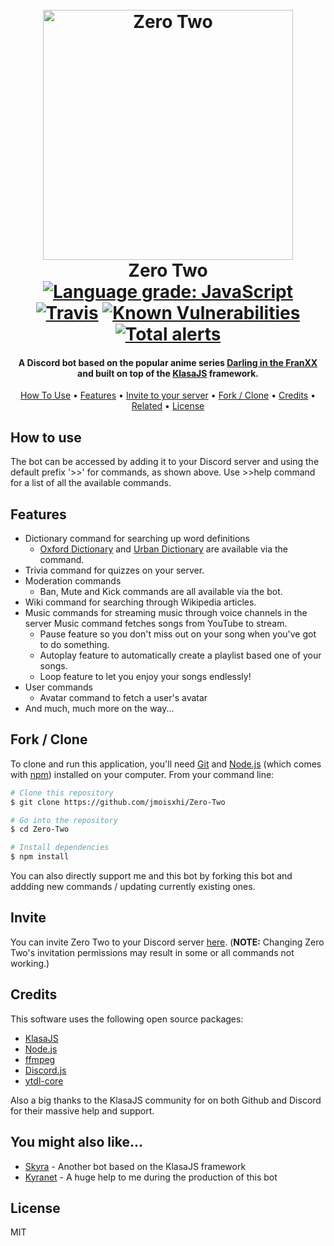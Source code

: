 <h1 align="center">
  <br>
  <a>
    <img src="https://vignette.wikia.nocookie.net/darling-in-the-franxx/images/4/47/Zero_Two_Strelizia_True_Apus.jpg/revision/latest/scale-to-width-down/1000?cb=20180814200307" alt="Zero Two"
      width="400">
  </a>
  <br>
  Zero Two
  <br>

  <a href="https://lgtm.com/projects/g/jmoisxhi/Zero-Two/context:javascript">
    <img alt="Language grade: JavaScript"
      src="https://img.shields.io/lgtm/grade/javascript/g/jmoisxhi/Zero-Two.svg?logo=lgtm&logoWidth=18" />
  </a>
  <a href="https://travis-ci.org/jmoisxhi/Zero-Two"><img src="https://travis-ci.org/jmoisxhi/Zero-Two.svg?branch=master"
      alt="Travis"></a>
  <a href="https://snyk.io//test/github/jmoisxhi/Zero-Two?targetFile=package.json">
    <img src="https://snyk.io//test/github/jmoisxhi/Zero-Two/badge.svg?targetFile=package.json"
      alt="Known Vulnerabilities"
      data-canonical-src="https://snyk.io//test/github/jmoisxhi/Zero-Two?targetFile=package.json"
      style="max-width:100%;">
  </a>
  <a href="https://lgtm.com/projects/g/jmoisxhi/Zero-Two/alerts/"><img alt="Total alerts"
      src="https://img.shields.io/lgtm/alerts/g/jmoisxhi/Zero-Two.svg?logo=lgtm&logoWidth=18" /></a>

</h1>

<h4 align="center">A Discord bot based on the popular anime series <a
    href="https://en.wikipedia.org/wiki/Darling_in_the_Franxx" target="_blank">Darling in the FranXX</a> and built on
  top of the <a href="https://github.com/dirigeants/klasa" target="_blank"> KlasaJS</a> framework.</h4>

<p align="center">
  <a href="#how-to-use">How To Use</a> •
  <a href="#features">Features</a> •
  <a href="#invite">Invite to your server</a> •
  <a href="#fork / clone">Fork / Clone</a> •
  <a href="#credits">Credits</a> •
  <a href="#you-might-also-like...">Related</a> •
  <a href="#license">License</a>
</p>

## How to use

The bot can be accessed by adding it to your Discord server and using the default prefix '>>' for commands, as shown
above. Use >>help command for a list of all the available commands.

## Features

* Dictionary command for searching up word definitions
  - [Oxford Dictionary](https://www.lexico.com/en) and [Urban Dictionary](https://www.urbandictionary.com/) are available
via the command.
* Trivia command for quizzes on your server.
* Moderation commands
  - Ban, Mute and Kick commands are all available via the bot.
* Wiki command for searching through Wikipedia articles.
* Music commands for streaming music through voice channels in the server
   Music command fetches songs from YouTube to stream.
  - Pause feature so you don't miss out on your song when you've got to do something.
  - Autoplay feature to automatically create a playlist based one of your songs.
  - Loop feature to let you enjoy your songs endlessly!
* User commands
  - Avatar command to fetch a user's avatar
* And much, much more on the way...

## Fork / Clone

To clone and run this application, you'll need [Git](https://git-scm.com) and [Node.js](https://nodejs.org/en/download/)
(which comes with [npm](http://npmjs.com)) installed on your computer. From your command line:

```bash
# Clone this repository
$ git clone https://github.com/jmoisxhi/Zero-Two

# Go into the repository
$ cd Zero-Two

# Install dependencies
$ npm install
```

You can also directly support me and this bot by forking this bot and addding new commands / updating currently existing
ones.


## Invite

You can invite Zero Two to your Discord server
[here](https://discordapp.com/oauth2/authorize?client_id=536702606857469953&scope=bot&permissions=2146958847).
(**NOTE:** Changing Zero Two's invitation permissions may result in some or all commands not working.)

## Credits

This software uses the following open source packages:

- [KlasaJS](https://klasa.js.org/#/)
- [Node.js](https://nodejs.org/)
- [ffmpeg](https://ffmpeg.org/)
- [Discord.js](https://discord.js.org/#/)
- [ytdl-core](https://www.npmjs.com/package/ytdl-core)

Also a big thanks to the KlasaJS community for on both Github and Discord for their massive help and support.

## You might also like...

- [Skyra](https://github.com/kyranet/Skyra) - Another bot based on the KlasaJS framework
- [Kyranet](https://github.com/kyranet) - A huge help to me during the production of this bot

## License

MIT